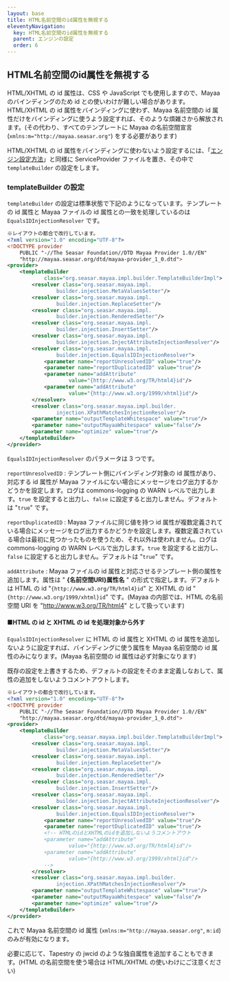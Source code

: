 ```yaml
---
layout: base
title: HTML名前空間のid属性を無視する
eleventyNavigation:
  key: HTML名前空間のid属性を無視する
  parent: エンジンの設定
  order: 6
---
```

## HTML名前空間のid属性を無視する

HTML/XHTML の id 属性は、CSS や JavaScript でも使用しますので、Mayaa のバインディングのため id との使いわけが難しい場合があります。HTML/XHTML の id 属性をバインディングに使わず、Mayaa 名前空間の id 属性だけをバインディングに使うよう設定すれば、そのような煩雑さから解放されます。(その代わり、すべてのテンプレートに Mayaa の名前空間宣言 (`xmlns:m="http://mayaa.seasar.org"`) をする必要があります)

HTML/XHTML の id 属性をバインディングに使わないよう設定するには、「<a href="/docs/settings/">エンジン設定方法</a>」と同様に ServiceProvider ファイルを置き、その中で `templateBuilder` の設定をします。

### templateBuilder の設定

`templateBuilder` の設定は標準状態で下記のようになっています。テンプレートの id 属性と Mayaa ファイルの id 属性との一致を処理しているのは `EqualsIDInjectionResolver` です。

```xml {data-filename=org.seasar.mayaa.provider.ServiceProvider}
※レイアウトの都合で改行しています。
<?xml version="1.0" encoding="UTF-8"?>
<!DOCTYPE provider
    PUBLIC "-//The Seasar Foundation//DTD Mayaa Provider 1.0//EN"
    "http://mayaa.seasar.org/dtd/mayaa-provider_1_0.dtd">
<provider>
    <templateBuilder
            class="org.seasar.mayaa.impl.builder.TemplateBuilderImpl">
        <resolver class="org.seasar.mayaa.impl.
                builder.injection.MetaValuesSetter"/>
        <resolver class="org.seasar.mayaa.impl.
                builder.injection.ReplaceSetter"/>
        <resolver class="org.seasar.mayaa.impl.
                builder.injection.RenderedSetter"/>
        <resolver class="org.seasar.mayaa.impl.
                builder.injection.InsertSetter"/>
        <resolver class="org.seasar.mayaa.impl.
                builder.injection.InjectAttributeInjectionResolver"/>
        <resolver class="org.seasar.mayaa.impl.
                builder.injection.EqualsIDInjectionResolver">
            <parameter name="reportUnresolvedID" value="true"/>
            <parameter name="reportDuplicatedID" value="true"/>
            <parameter name="addAttribute"
                    value="{http://www.w3.org/TR/html4}id"/>
            <parameter name="addAttribute"
                    value="{http://www.w3.org/1999/xhtml}id"/>
        </resolver>
        <resolver class="org.seasar.mayaa.impl.builder.
                injection.XPathMatchesInjectionResolver"/>
        <parameter name="outputTemplateWhitespace" value="true"/>
        <parameter name="outputMayaaWhitespace" value="false"/>
        <parameter name="optimize" value="true"/>
    </templateBuilder>
</provider>
```

`EqualsIDInjectionResolver` のパラメータは 3 つです。

`reportUnresolvedID`
: テンプレート側にバインディング対象の id 属性があり、対応する id 属性が Mayaa ファイルにない場合にメッセージをログ出力するかどうかを設定します。ログは commons-logging の WARN レベルで出力します。`true` を設定すると出力し、`false` に設定すると出力しません。デフォルトは "`true`" です。

`reportDuplicatedID`
: Mayaa ファイルに同じ値を持つ id 属性が複数定義されている場合にメッセージをログ出力するかどうかを設定します。複数定義されている場合は最初に見つかったものを使うため、それ以外は使われません。ログは commons-logging の WARN レベルで出力します。`true` を設定すると出力し、`false` に設定すると出力しません。デフォルトは "`true`" です。

`addAttribute`
: Mayaa ファイルの id 属性と対応させるテンプレート側の属性を追加します。属性は " **{名前空間URI}属性名** " の形式で指定します。デフォルトは HTML の id "`{http://www.w3.org/TR/html4}id`" と XHTML の id "`{http://www.w3.org/1999/xhtml}id`" です。(Mayaa の内部では、HTML の名前空間 URI を "http://www.w3.org/TR/html4" として扱っています)

#### ■HTML の id と XHTML の id を処理対象から外す

`EqualsIDInjectionResolver` に HTML の id 属性と XHTML の id 属性を追加しないように設定すれば、バインディングに使う属性を Mayaa 名前空間の id 属性のみになります。(Mayaa 名前空間の id 属性は必ず対象になります)

既存の設定を上書きするため、デフォルトの設定をそのまま定義しなおして、属性の追加をしないようコメントアウトします。


```xml {data-filename=org.seasar.mayaa.provider.ServiceProvider}
※レイアウトの都合で改行しています。
<?xml version="1.0" encoding="UTF-8"?>
<!DOCTYPE provider
    PUBLIC "-//The Seasar Foundation//DTD Mayaa Provider 1.0//EN"
    "http://mayaa.seasar.org/dtd/mayaa-provider_1_0.dtd">
<provider>
    <templateBuilder
            class="org.seasar.mayaa.impl.builder.TemplateBuilderImpl">
        <resolver class="org.seasar.mayaa.impl.
                builder.injection.MetaValuesSetter"/>
        <resolver class="org.seasar.mayaa.impl.
                builder.injection.ReplaceSetter"/>
        <resolver class="org.seasar.mayaa.impl.
                builder.injection.RenderedSetter"/>
        <resolver class="org.seasar.mayaa.impl.
                builder.injection.InsertSetter"/>
        <resolver class="org.seasar.mayaa.impl.
                builder.injection.InjectAttributeInjectionResolver"/>
        <resolver class="org.seasar.mayaa.impl.
                builder.injection.EqualsIDInjectionResolver">
            <parameter name="reportUnresolvedID" value="true"/>
            <parameter name="reportDuplicatedID" value="true"/>
            <!-- HTMLのidとXHTMLのidを追加しないようコメントアウト
            <parameter name="addAttribute"
                    value="{http://www.w3.org/TR/html4}id"/>
            <parameter name="addAttribute"
                    value="{http://www.w3.org/1999/xhtml}id"/>
            -->
        </resolver>
        <resolver class="org.seasar.mayaa.impl.builder.
                injection.XPathMatchesInjectionResolver"/>
        <parameter name="outputTemplateWhitespace" value="true"/>
        <parameter name="outputMayaaWhitespace" value="false"/>
        <parameter name="optimize" value="true"/>
    </templateBuilder>
</provider>
```

これで Mayaa 名前空間の id 属性 (`xmlns:m="http://mayaa.seasar.org"`, `m:id`) のみが有効になります。

必要に応じて、Tapestry の jwcid のような独自属性を追加することもできます。(HTML の名前空間を使う場合は HTML/XHTML の使いわけにご注意ください)
